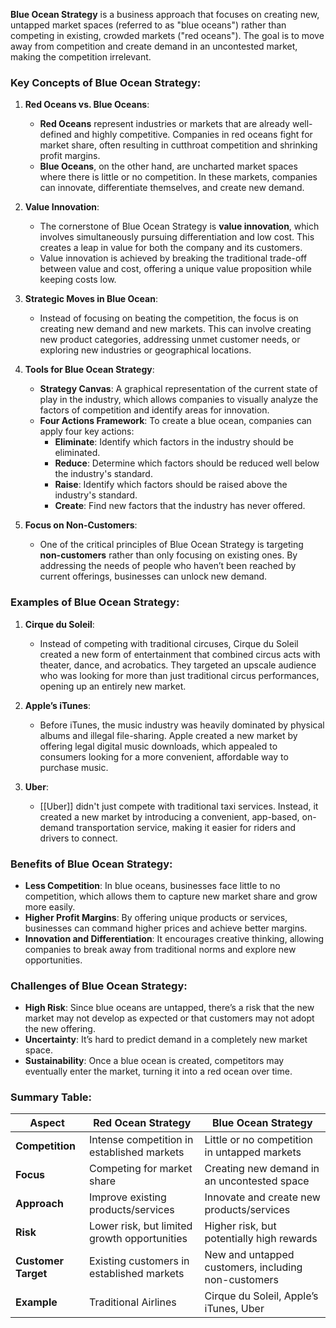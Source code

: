 **Blue Ocean Strategy** is a business approach that focuses on creating new, untapped market spaces (referred to as "blue oceans") rather than competing in existing, crowded markets ("red oceans"). The goal is to move away from competition and create demand in an uncontested market, making the competition irrelevant.

### Key Concepts of Blue Ocean Strategy:

1. **Red Oceans vs. Blue Oceans**:
   - **Red Oceans** represent industries or markets that are already well-defined and highly competitive. Companies in red oceans fight for market share, often resulting in cutthroat competition and shrinking profit margins.
   - **Blue Oceans**, on the other hand, are uncharted market spaces where there is little or no competition. In these markets, companies can innovate, differentiate themselves, and create new demand.

2. **Value Innovation**:
   - The cornerstone of Blue Ocean Strategy is **value innovation**, which involves simultaneously pursuing differentiation and low cost. This creates a leap in value for both the company and its customers.
   - Value innovation is achieved by breaking the traditional trade-off between value and cost, offering a unique value proposition while keeping costs low.

3. **Strategic Moves in Blue Ocean**:
   - Instead of focusing on beating the competition, the focus is on creating new demand and new markets. This can involve creating new product categories, addressing unmet customer needs, or exploring new industries or geographical locations.
   
4. **Tools for Blue Ocean Strategy**:
   - **Strategy Canvas**: A graphical representation of the current state of play in the industry, which allows companies to visually analyze the factors of competition and identify areas for innovation.
   - **Four Actions Framework**: To create a blue ocean, companies can apply four key actions:
     - **Eliminate**: Identify which factors in the industry should be eliminated.
     - **Reduce**: Determine which factors should be reduced well below the industry's standard.
     - **Raise**: Identify which factors should be raised above the industry's standard.
     - **Create**: Find new factors that the industry has never offered.
   
5. **Focus on Non-Customers**:
   - One of the critical principles of Blue Ocean Strategy is targeting **non-customers** rather than only focusing on existing ones. By addressing the needs of people who haven’t been reached by current offerings, businesses can unlock new demand.

### Examples of Blue Ocean Strategy:

1. **Cirque du Soleil**:
   - Instead of competing with traditional circuses, Cirque du Soleil created a new form of entertainment that combined circus acts with theater, dance, and acrobatics. They targeted an upscale audience who was looking for more than just traditional circus performances, opening up an entirely new market.

2. **Apple’s iTunes**:
   - Before iTunes, the music industry was heavily dominated by physical albums and illegal file-sharing. Apple created a new market by offering legal digital music downloads, which appealed to consumers looking for a more convenient, affordable way to purchase music.

3. **Uber**:
   - [[Uber]] didn't just compete with traditional taxi services. Instead, it created a new market by introducing a convenient, app-based, on-demand transportation service, making it easier for riders and drivers to connect.

### Benefits of Blue Ocean Strategy:
- **Less Competition**: In blue oceans, businesses face little to no competition, which allows them to capture new market share and grow more easily.
- **Higher Profit Margins**: By offering unique products or services, businesses can command higher prices and achieve better margins.
- **Innovation and Differentiation**: It encourages creative thinking, allowing companies to break away from traditional norms and explore new opportunities.

### Challenges of Blue Ocean Strategy:
- **High Risk**: Since blue oceans are untapped, there’s a risk that the new market may not develop as expected or that customers may not adopt the new offering.
- **Uncertainty**: It’s hard to predict demand in a completely new market space.
- **Sustainability**: Once a blue ocean is created, competitors may eventually enter the market, turning it into a red ocean over time.

### Summary Table: 

| Aspect                        | Red Ocean Strategy                            | Blue Ocean Strategy                        |
|-------------------------------|----------------------------------------------|--------------------------------------------|
| **Competition**                | Intense competition in established markets   | Little or no competition in untapped markets |
| **Focus**                      | Competing for market share                   | Creating new demand in an uncontested space |
| **Approach**                   | Improve existing products/services           | Innovate and create new products/services  |
| **Risk**                        | Lower risk, but limited growth opportunities  | Higher risk, but potentially high rewards   |
| **Customer Target**            | Existing customers in established markets    | New and untapped customers, including non-customers |
| **Example**                    | Traditional Airlines                         | Cirque du Soleil, Apple’s iTunes, Uber      |
